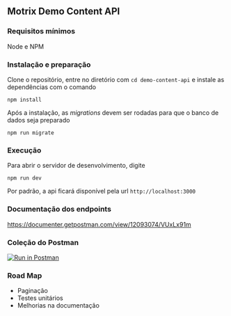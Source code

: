 ## Motrix Demo Content API

### Requisitos mínimos
Node e NPM
### Instalação e preparação
Clone o repositório, entre no diretório com `cd demo-content-api` e instale as dependências com o comando
```
npm install
```

Após a instalação, as _migrations_ devem ser rodadas para que o banco de dados seja preparado
 ```
 npm run migrate
 ```

### Execução
Para abrir o servidor de desenvolvimento, digite    
```
npm run dev
```
Por padrão, a api ficará disponível pela url `http://localhost:3000`
### Documentação dos endpoints
https://documenter.getpostman.com/view/12093074/VUxLx91m

### Coleção do Postman
[![Run in Postman](https://run.pstmn.io/button.svg)](https://app.getpostman.com/run-collection/12093074-7a793f0f-ea23-4d93-a275-7acdbffdb85d?action=collection%2Ffork&collection-url=entityId%3D12093074-7a793f0f-ea23-4d93-a275-7acdbffdb85d%26entityType%3Dcollection%26workspaceId%3Dbc2ebcec-3e06-4559-96bc-b1c840740014)

### Road Map
- Paginação
- Testes unitários
- Melhorias na documentação